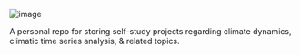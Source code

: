 ![image](https://github.com/user-attachments/assets/654b24b7-c430-4c42-ac6e-8f1e5cd2aa8e)

A personal repo for storing self-study projects regarding climate dynamics, climatic time series analysis, & related topics.
